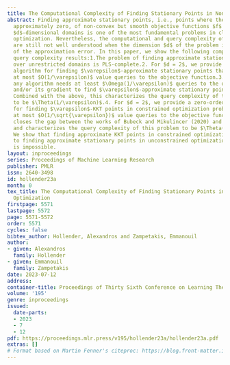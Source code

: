 ```yaml
---
title: The Computational Complexity of Finding Stationary Points in Non-Convex Optimization
abstract: Finding approximate stationary points, i.e., points where the gradient is
  approximately zero, of non-convex but smooth objective functions $f$ over unrestricted
  $d$-dimensional domains is one of the most fundamental problems in classical non-convex
  optimization. Nevertheless, the computational and query complexity of this problem
  are still not well understood when the dimension $d$ of the problem is independent
  of the approximation error. In this paper, we show the following computational and
  query complexity results:1.The problem of finding approximate stationary points
  over unrestricted domains is PLS-complete.2. For $d = 2$, we provide a zero-order
  algorithm for finding $\varepsilon$-approximate stationary points that requires
  at most $O(1/\varepsilon)$ value queries to the objective function.3. We show that
  any algorithm needs at least $\Omega(1/\varepsilon)$ queries to the objective function
  and/or its gradient to find $\varepsilon$-approximate stationary points when $d=2$.
  Combined with the above, this characterizes the query complexity of this problem
  to be $\Theta(1/\varepsilon)$.4. For $d = 2$, we provide a zero-order algorithm
  for finding $\varepsilon$-KKT points in constrained optimization problems that requires
  at most $O(1/\sqrt{\varepsilon})$ value queries to the objective function. This
  closes the gap between the works of Bubeck and Mikulincer (2020) and Vavasis (1993)
  and characterizes the query complexity of this problem to be $\Theta(1/\sqrt{\varepsilon})$.5.
  We show that finding approximate KKT points in constrained optimization is reducible
  to finding approximate stationary points in unconstrained optimization but the converse
  is impossible.
layout: inproceedings
series: Proceedings of Machine Learning Research
publisher: PMLR
issn: 2640-3498
id: hollender23a
month: 0
tex_title: The Computational Complexity of Finding Stationary Points in Non-Convex
  Optimization
firstpage: 5571
lastpage: 5572
page: 5571-5572
order: 5571
cycles: false
bibtex_author: Hollender, Alexandros and Zampetakis, Emmanouil
author:
- given: Alexandros
  family: Hollender
- given: Emmanouil
  family: Zampetakis
date: 2023-07-12
address: 
container-title: Proceedings of Thirty Sixth Conference on Learning Theory
volume: '195'
genre: inproceedings
issued:
  date-parts:
  - 2023
  - 7
  - 12
pdf: https://proceedings.mlr.press/v195/hollender23a/hollender23a.pdf
extras: []
# Format based on Martin Fenner's citeproc: https://blog.front-matter.io/posts/citeproc-yaml-for-bibliographies/
---
```

